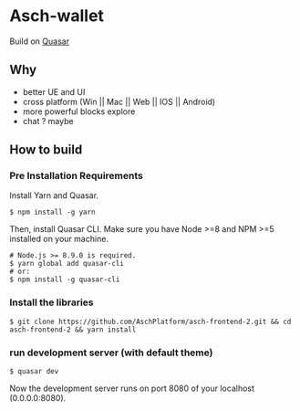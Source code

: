 # Asch-wallet 
 	 
Build on [Quasar](http://quasar-framework.org/)

## Why 	

- better UE and UI	
- cross platform (Win || Mac || Web || IOS || Android)	
- more powerful blocks explore	
- chat ? maybe 	

## How to build 	

### Pre Installation Requirements
Install Yarn and Quasar.

```
$ npm install -g yarn
```

Then, install Quasar CLI. Make sure you have Node >=8 and NPM >=5 installed on your machine.

```
# Node.js >= 8.9.0 is required.
$ yarn global add quasar-cli
# or:
$ npm install -g quasar-cli
```

### Install the libraries
```
$ git clone https://github.com/AschPlatform/asch-frontend-2.git && cd asch-frontend-2 && yarn install
```

### run development server (with default theme)
```
$ quasar dev
```

Now the development server runs on port 8080 of your localhost (0.0.0.0:8080).
